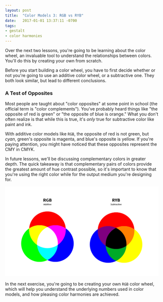 ```yaml
---
layout: post
title:  "Color Models 3: RGB vs RYB"
date:   2017-01-01 13:37:11 -0700
tags:
- gestalt
- color harmonies
---
```

Over the next two lessons, you're going to be learning about the color wheel, an invaluable tool to understand the relationships between colors. You'll do this by creating your own from scratch.

Before you start building a color wheel, you have to first decide whether or not you're going to use an additive color wheel, or a subtractive one. They both look similar, but lead to different conclusions.

### A Test of Opposites

Most people are taught about "color opposites" at some point in school (the official term is "color complements"). You've probably heard things like "the opposite of red is green" or "the opposite of blue is orange." What you don't often realize is that while this is true, it's *only* true for subtractive color like paint and ink.

With additive color models like `RGB`, the opposite of red is not green, but *cyan*, green's opposite is magenta, and blue's opposite is yellow. If you're paying attention, you might have noticed that these opposites represent the CMY in CMYK.

In future lessons, we'll be discussing complementary colors in greater depth. The quick takeaway is that complementary pairs of colors provide the greatest amount of hue contrast possible, so it's important to know that you're using the right color while for the output medium you're designing for.

![RGB vs RYB](/images/color-models-rgb-vs-ryb-01.png)

In the next exercise, you're going to be creating your own `RGB` color wheel, which will help you understand the underlying numbers used in color models, and how pleasing color harmonies are achieved.
